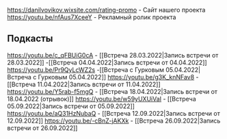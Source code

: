 https://danilvovikov.wixsite.com/rating-promo - Сайт нашего проекта
https://youtu.be/nfAus7XceeY  - Рекламный ролик проекта

## Подкасты
https://youtu.be/c_qFBUiG0cA - [[Встреча 28.03.2022|Запись встречи от 28.03.2022]]
-[[Встреча 04.04.2022|Запись встречи от 04.04.2022]]
https://youtu.be/Pr9QyLcWZ2s -[[Встреча с Гурковым 05.04.2022|Встреча с Гурковым 05.04.2022]]
https://youtu.be/g3K_knNFav8 -[[Встреча 11.04.2022|Запись встречи от 11.04.2022]]
https://youtu.be/Y5rab-f5mgQ - [[Встреча 18.04.2022|Запись встречи от 18.04.2022 (отрывок)]]
https://youtu.be/w59yUXUiVaI - [[Встреча 05.09.2022|Запись встречи от 05.09.2022]]
https://youtu.be/aQ31HzNubaQ - [[Встреча 12.09.2022|Запись встречи от 12.09.2022]]
https://youtu.be/-cBnZ-jAKXk - [[Встреча 26.09.2022|Запись встречи от 26.09.2022]]